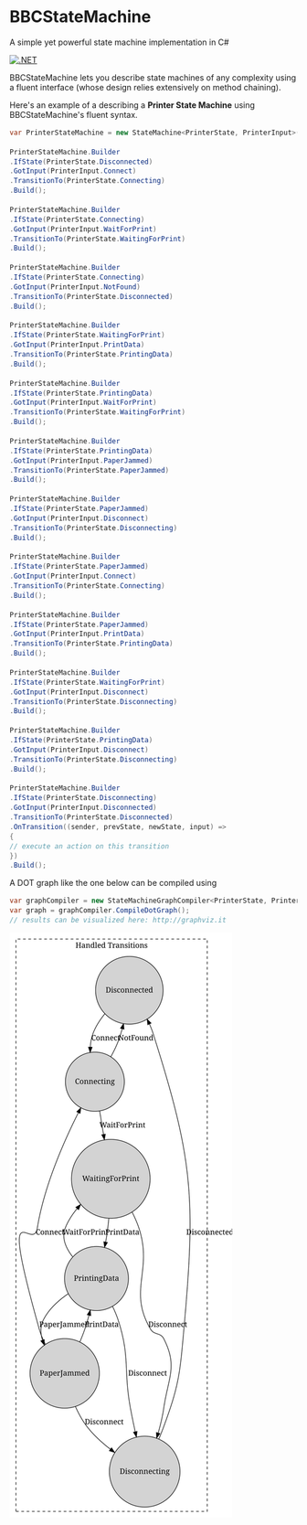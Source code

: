 
# BBCStateMachine
A simple yet powerful state machine implementation in C#

[![.NET](https://github.com/BB-Computerteknikk-AS/BBCStateMachine/actions/workflows/dotnet.yml/badge.svg)](https://github.com/BB-Computerteknikk-AS/BBCStateMachine/actions/workflows/dotnet.yml)

BBCStateMachine lets you describe state machines of any complexity using a fluent interface (whose design relies extensively on method chaining).

Here's an example of a describing a **Printer State Machine** using BBCStateMachine's fluent syntax.
```csharp
var PrinterStateMachine = new StateMachine<PrinterState, PrinterInput>(PrinterState.Disconnected);

PrinterStateMachine.Builder
.IfState(PrinterState.Disconnected)
.GotInput(PrinterInput.Connect)
.TransitionTo(PrinterState.Connecting)               
.Build();

PrinterStateMachine.Builder
.IfState(PrinterState.Connecting)
.GotInput(PrinterInput.WaitForPrint)
.TransitionTo(PrinterState.WaitingForPrint)
.Build();

PrinterStateMachine.Builder
.IfState(PrinterState.Connecting)
.GotInput(PrinterInput.NotFound)
.TransitionTo(PrinterState.Disconnected)
.Build();

PrinterStateMachine.Builder
.IfState(PrinterState.WaitingForPrint)
.GotInput(PrinterInput.PrintData)
.TransitionTo(PrinterState.PrintingData)
.Build();

PrinterStateMachine.Builder
.IfState(PrinterState.PrintingData)
.GotInput(PrinterInput.WaitForPrint)
.TransitionTo(PrinterState.WaitingForPrint)
.Build();

PrinterStateMachine.Builder
.IfState(PrinterState.PrintingData)
.GotInput(PrinterInput.PaperJammed)
.TransitionTo(PrinterState.PaperJammed)
.Build();

PrinterStateMachine.Builder
.IfState(PrinterState.PaperJammed)
.GotInput(PrinterInput.Disconnect)
.TransitionTo(PrinterState.Disconnecting)
.Build();

PrinterStateMachine.Builder
.IfState(PrinterState.PaperJammed)
.GotInput(PrinterInput.Connect)
.TransitionTo(PrinterState.Connecting)
.Build();

PrinterStateMachine.Builder
.IfState(PrinterState.PaperJammed)
.GotInput(PrinterInput.PrintData)
.TransitionTo(PrinterState.PrintingData)
.Build();

PrinterStateMachine.Builder
.IfState(PrinterState.WaitingForPrint)
.GotInput(PrinterInput.Disconnect)
.TransitionTo(PrinterState.Disconnecting)
.Build();

PrinterStateMachine.Builder
.IfState(PrinterState.PrintingData)
.GotInput(PrinterInput.Disconnect)
.TransitionTo(PrinterState.Disconnecting)
.Build();

PrinterStateMachine.Builder
.IfState(PrinterState.Disconnecting)
.GotInput(PrinterInput.Disconnected)
.TransitionTo(PrinterState.Disconnected)
.OnTransition((sender, prevState, newState, input) =>
{
// execute an action on this transition
})
.Build();
```

A DOT graph like the one below can be compiled using 
```csharp
var graphCompiler = new StateMachineGraphCompiler<PrinterState, PrinterInput>(PrinterStateMachine);
var graph = graphCompiler.CompileDotGraph();
// results can be visualized here: http://graphviz.it
```
![Example](./docs/examples/graph.svg)

